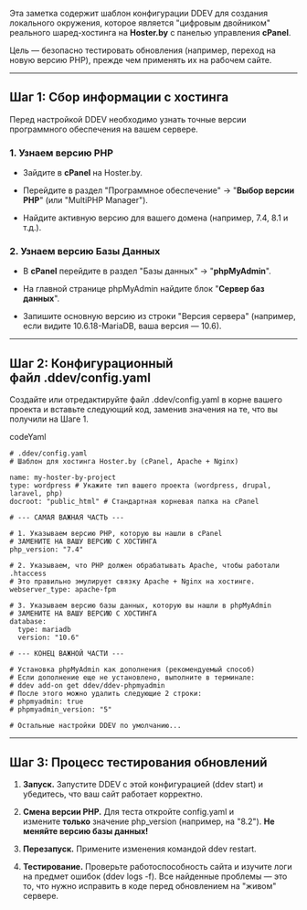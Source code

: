 


Эта заметка содержит шаблон конфигурации DDEV для создания локального окружения, которое является "цифровым двойником" реального шаред-хостинга на **Hoster.by** с панелью управления **cPanel**.

Цель — безопасно тестировать обновления (например, переход на новую версию PHP), прежде чем применять их на рабочем сайте.

---

## Шаг 1: Сбор информации с хостинга

Перед настройкой DDEV необходимо узнать точные версии программного обеспечения на вашем сервере.

### 1. Узнаем версию PHP

- Зайдите в **cPanel** на Hoster.by.
    
- Перейдите в раздел "Программное обеспечение" -> "**Выбор версии PHP**" (или "MultiPHP Manager").
    
- Найдите активную версию для вашего домена (например, 7.4, 8.1 и т.д.).
    

### 2. Узнаем версию Базы Данных

- В **cPanel** перейдите в раздел "Базы данных" -> "**phpMyAdmin**".
    
- На главной странице phpMyAdmin найдите блок "**Сервер баз данных**".
    
- Запишите основную версию из строки "Версия сервера" (например, если видите 10.6.18-MariaDB, ваша версия — 10.6).
    

---

## Шаг 2: Конфигурационный файл .ddev/config.yaml

Создайте или отредактируйте файл .ddev/config.yaml в корне вашего проекта и вставьте следующий код, заменив значения на те, что вы получили на Шаге 1.

codeYaml

```
# .ddev/config.yaml
# Шаблон для хостинга Hoster.by (cPanel, Apache + Nginx)

name: my-hoster-by-project
type: wordpress # Укажите тип вашего проекта (wordpress, drupal, laravel, php)
docroot: "public_html" # Стандартная корневая папка на cPanel

# --- САМАЯ ВАЖНАЯ ЧАСТЬ ---

# 1. Указываем версию PHP, которую вы нашли в cPanel
# ЗАМЕНИТЕ НА ВАШУ ВЕРСИЮ С ХОСТИНГА
php_version: "7.4"

# 2. Указываем, что PHP должен обрабатывать Apache, чтобы работали .htaccess
# Это правильно эмулирует связку Apache + Nginx на хостинге.
webserver_type: apache-fpm

# 3. Указываем версию базы данных, которую вы нашли в phpMyAdmin
# ЗАМЕНИТЕ НА ВАШУ ВЕРСИЮ С ХОСТИНГА
database:
  type: mariadb
  version: "10.6"

# --- КОНЕЦ ВАЖНОЙ ЧАСТИ ---

# Установка phpMyAdmin как дополнения (рекомендуемый способ)
# Если дополнение еще не установлено, выполните в терминале:
# ddev add-on get ddev/ddev-phpmyadmin
# После этого можно удалить следующие 2 строки:
# phpmyadmin: true
# phpmyadmin_version: "5"

# Остальные настройки DDEV по умолчанию...
```

---

## Шаг 3: Процесс тестирования обновлений

1. **Запуск.** Запустите DDEV с этой конфигурацией (ddev start) и убедитесь, что ваш сайт работает корректно.
    
2. **Смена версии PHP.** Для теста откройте config.yaml и измените **только** значение php_version (например, на "8.2"). **Не меняйте версию базы данных!**
    
3. **Перезапуск.** Примените изменения командой ddev restart.
    
4. **Тестирование.** Проверьте работоспособность сайта и изучите логи на предмет ошибок (ddev logs -f). Все найденные проблемы — это то, что нужно исправить в коде перед обновлением на "живом" сервере.